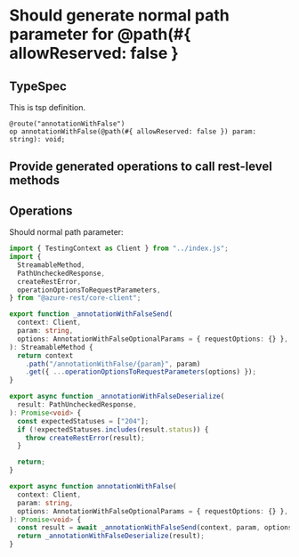 # Should generate normal path parameter for @path(#{ allowReserved: false }

## TypeSpec

This is tsp definition.

```tsp
@route("annotationWithFalse")
op annotationWithFalse(@path(#{ allowReserved: false }) param: string): void;
```

## Provide generated operations to call rest-level methods

## Operations

Should normal path parameter:

```ts operations
import { TestingContext as Client } from "../index.js";
import {
  StreamableMethod,
  PathUncheckedResponse,
  createRestError,
  operationOptionsToRequestParameters,
} from "@azure-rest/core-client";

export function _annotationWithFalseSend(
  context: Client,
  param: string,
  options: AnnotationWithFalseOptionalParams = { requestOptions: {} },
): StreamableMethod {
  return context
    .path("/annotationWithFalse/{param}", param)
    .get({ ...operationOptionsToRequestParameters(options) });
}

export async function _annotationWithFalseDeserialize(
  result: PathUncheckedResponse,
): Promise<void> {
  const expectedStatuses = ["204"];
  if (!expectedStatuses.includes(result.status)) {
    throw createRestError(result);
  }

  return;
}

export async function annotationWithFalse(
  context: Client,
  param: string,
  options: AnnotationWithFalseOptionalParams = { requestOptions: {} },
): Promise<void> {
  const result = await _annotationWithFalseSend(context, param, options);
  return _annotationWithFalseDeserialize(result);
}
```
